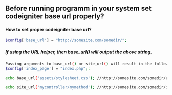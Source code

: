 ## Before running programm in your system set codeigniter base url properly?
#### How to set proper codeigniter base url?
```sh
$config['base_url'] = "http://somesite.com/somedir/";
```

##### If using the URL helper, then base_url() will output the above string.

```sh
Passing arguments to base_url() or site_url() will result in the following (assuming
$config['index_page'] = "index.php";:
```
```sh
echo base_url('assets/stylesheet.css'); //http://somesite.com/somedir/assets/stylesheet.css

echo site_url('mycontroller/mymethod'); //http://somesite.com/somedir/index.php/mycontroller/mymethod
```
